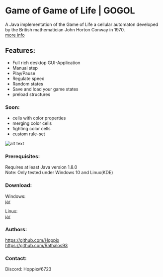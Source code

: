 
# Game of Game of Life | GOGOL

A Java implementation of the Game of Life a cellular automaton developed by the British mathematician John Horton Conway in 1970. <br />
[more info](https://en.wikipedia.org/wiki/Conway%27s_Game_of_Life)

## Features:
- Full rich desktop GUI-Application
- Manual step
- Play/Pause
- Regulate speed
- Random states
- Save and load your game states
- preload structures

### Soon:
- cells with color properties
- merging color cells
- fighting color cells
- custom rule-set

![alt text](http://puu.sh/wj3HH/d4f2332981.png)

### Prerequisites:

Requires at least Java version 1.8.0 <br />
Note: Only tested under Windows 10 and Linux(KDE)

### Download:

Windows: <br />
[jar](http://puu.sh/wj4j3/6c9c8c0a98.jar)

Linux: <br />
[jar](http://puu.sh/wj4j3/6c9c8c0a98.jar)

### Authors:
https://github.com/Hoppix <br />
https://github.com/Rathalos93 <br />

### Contact:
Discord: Hoppix#6723
